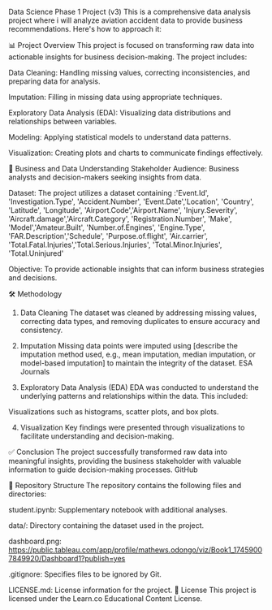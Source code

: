 Data Science Phase 1 Project (v3)
This is a comprehensive data analysis project where i will analyze aviation accident data to provide business recommendations. Here's how to approach it:

📊 Project Overview
This project is focused on transforming raw data into actionable insights for business decision-making. 
The project includes:​

Data Cleaning: Handling missing values, correcting inconsistencies, and preparing data for analysis.

Imputation: Filling in missing data using appropriate techniques.

Exploratory Data Analysis (EDA): Visualizing data distributions and relationships between variables.

Modeling: Applying statistical models to understand data patterns.

Visualization: Creating plots and charts to communicate findings effectively.​


🧠 Business and Data Understanding
Stakeholder Audience: Business analysts and decision-makers seeking insights from data.

Dataset: The project utilizes a dataset containing :'Event.Id', 'Investigation.Type', 'Accident.Number', 'Event.Date','Location', 'Country', 'Latitude', 'Longitude', 'Airport.Code','Airport.Name', 'Injury.Severity', 'Aircraft.damage','Aircraft.Category', 'Registration.Number', 'Make', 'Model','Amateur.Built', 'Number.of.Engines', 'Engine.Type', 'FAR.Description','Schedule', 'Purpose.of.flight', 'Air.carrier', 'Total.Fatal.Injuries','Total.Serious.Injuries', 'Total.Minor.Injuries', 'Total.Uninjured'

Objective: To provide actionable insights that can inform business strategies and decisions.​


🛠️ Methodology
1. Data Cleaning
The dataset was cleaned by addressing missing values, correcting data types, and removing duplicates to ensure accuracy and consistency.​

2. Imputation
Missing data points were imputed using [describe the imputation method used, e.g., mean imputation, median imputation, or model-based imputation] to maintain the integrity of the dataset.​
ESA Journals

3. Exploratory Data Analysis (EDA)
EDA was conducted to understand the underlying patterns and relationships within the data. This included:​

Visualizations such as histograms, scatter plots, and box plots.

4. Visualization
Key findings were presented through visualizations to facilitate understanding and decision-making.​


✅ Conclusion
The project successfully transformed raw data into meaningful insights, providing the business stakeholder with valuable information to guide decision-making processes.​
GitHub

📁 Repository Structure
The repository contains the following files and directories:​

student.ipynb: Supplementary notebook with additional analyses.

data/: Directory containing the dataset used in the project.

dashboard.png: https://public.tableau.com/app/profile/mathews.odongo/viz/Book1_17459007849920/Dashboard1?publish=yes


.gitignore: Specifies files to be ignored by Git.

LICENSE.md: License information for the project.
📄 License
This project is licensed under the Learn.co Educational Content License.​
